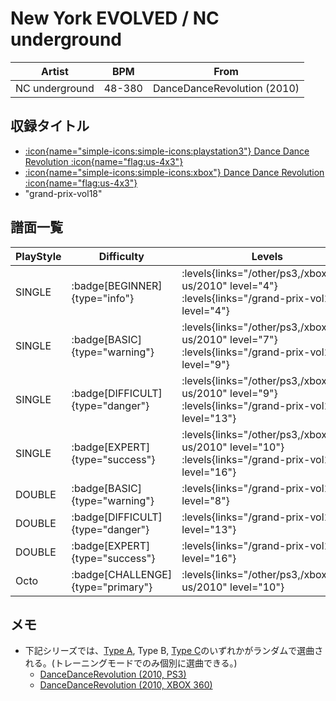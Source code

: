 # New York EVOLVED / NC underground

|Artist|BPM|From|
|------|---|----|
|NC underground|48-380|DanceDanceRevolution (2010)|

## 収録タイトル

- [:icon{name="simple-icons:simple-icons:playstation3"} Dance Dance Revolution :icon{name="flag:us-4x3"}](/other/ps3)
- [:icon{name="simple-icons:simple-icons:xbox"} Dance Dance Revolution :icon{name="flag:us-4x3"}](/xbox360-us/2010)
- "grand-prix-vol18"

## 譜面一覧

|PlayStyle|Difficulty|Levels|Notes|Movie|
|---------|----------|------|-----|-----|
|SINGLE| :badge[BEGINNER]{type="info"}| :levels{links="/other/ps3,/xbox360-us/2010" level="4"} :levels{links="/grand-prix-vol18" level="4"}|126/11||
|SINGLE| :badge[BASIC]{type="warning"}| :levels{links="/other/ps3,/xbox360-us/2010" level="7"} :levels{links="/grand-prix-vol18" level="9"}|259/15||
|SINGLE| :badge[DIFFICULT]{type="danger"}| :levels{links="/other/ps3,/xbox360-us/2010" level="9"} :levels{links="/grand-prix-vol18" level="13"}|430/18||
|SINGLE| :badge[EXPERT]{type="success"}| :levels{links="/other/ps3,/xbox360-us/2010" level="10"} :levels{links="/grand-prix-vol18" level="16"}|561/23||
|DOUBLE| :badge[BASIC]{type="warning"}| :levels{links="/grand-prix-vol18" level="8"}|249/19||
|DOUBLE| :badge[DIFFICULT]{type="danger"}| :levels{links="/grand-prix-vol18" level="13"}|392/16||
|DOUBLE| :badge[EXPERT]{type="success"}| :levels{links="/grand-prix-vol18" level="16"}|541/14||
|Octo| :badge[CHALLENGE]{type="primary"}| :levels{links="/other/ps3,/xbox360-us/2010" level="10"}|||

## メモ

- 下記シリーズでは、[Type A](/other/ps3/new-york-evolved-type-a), Type B, [Type C](/other/ps3/new-york-evolved-type-c)のいずれかがランダムで選曲される。(トレーニングモードでのみ個別に選曲できる。)
  - [DanceDanceRevolution (2010, PS3)](/series/other/ps3)
  - [DanceDanceRevolution (2010, XBOX 360)](/series/xbox360-us/2010)
